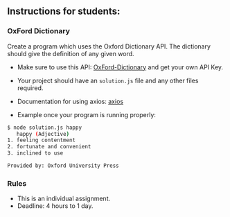 ## Instructions for students:

### OxFord Dictionary 

Create a program which uses the Oxford Dictionary API. The dictionary should give the definition of any given word. 

-  Make sure to use this API: [OxFord-Dictionary](https://developer.oxforddictionaries.com) and get your own API Key.

-  Your project should have an `solution.js` file and any other files required.

-  Documentation for using axios: [axios](https://github.com/axios/axios) 

-  Example once your program is running properly:

 ```bash
$ node solution.js happy
    happy (Adjective)
1. feeling contentment
2. fortunate and convenient
3. inclined to use

Provided by: Oxford University Press
```

### Rules

-   This is an individual assignment.
-   Deadline: 4 hours to 1 day.